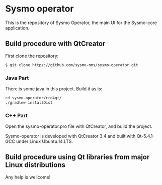 Sysmo operator
==============

This is the repository of Sysmo Operator, the main UI for the Sysmo-core application.

Build procedure with QtCreator
------------------------------

First clone the repository:
```sh
$ git clone https://github.com/sysmo-nms/sysmo-operator.git
```

### Java Part
There is some java in this project. Build it as is:
```sh
cd sysmo-operator/rrd4qt/
./gradlew installDist
```

### C++ Part
Open the sysmo-operator.pro file with QtCreator, and build the project.

Sysmo-operator is developed with QtCreator 3.4 and built with Qt-5.4.1-GCC under Linux Ubuntu.14.LTS.


Build procedure using Qt libraries from major Linux distributions
-----------------------------------------------------------------
Any help is wellcome!
